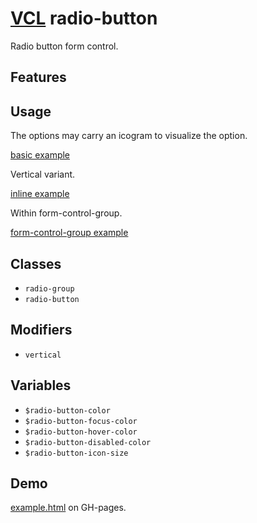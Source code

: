 # [VCL](https://vcl.github.io/) radio-button

Radio button form control.

## Features

## Usage

The options may carry an icogram to visualize the option.

[basic example](/demo/example-basic.html)

Vertical variant.

[inline example](/demo/example-vertical.html)

Within form-control-group.

[form-control-group example](/demo/example-form.html)

## Classes

- `radio-group`
- `radio-button`

## Modifiers

- `vertical`

## Variables

- `$radio-button-color`
- `$radio-button-focus-color`
- `$radio-button-hover-color`
- `$radio-button-disabled-color`
- `$radio-button-icon-size`

## Demo

[example.html](/demo/example.html) on GH-pages.
